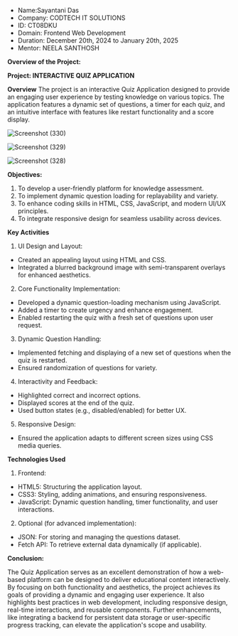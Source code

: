 * Name:Sayantani Das
* Company: CODTECH IT SOLUTIONS
* ID: CT08DKU
* Domain: Frontend Web Development
* Duration: December 20th, 2024 to January 20th, 2025
* Mentor: NEELA SANTHOSH

**Overview of the Project:**

**Project: INTERACTIVE QUIZ APPLICATION**

**Overview**
The project is an interactive Quiz Application designed to provide an engaging user experience by testing knowledge on various topics. The application features a dynamic set of questions, a timer for each quiz, and an intuitive interface with features like restart functionality and a score display.

![Screenshot (330)](https://github.com/user-attachments/assets/dc857684-fd21-48b7-aac2-20c09f0009a6)

![Screenshot (329)](https://github.com/user-attachments/assets/56f0ab32-ebda-4e46-96e9-df84d514f02a)

![Screenshot (328)](https://github.com/user-attachments/assets/a8516c24-49e8-4d83-a04a-febdf26ba1a8)

**Objectives:**
1) To develop a user-friendly platform for knowledge assessment.
2) To implement dynamic question loading for replayability and variety.
3) To enhance coding skills in HTML, CSS, JavaScript, and modern UI/UX principles.
4) To integrate responsive design for seamless usability across devices.

**Key Activities**
1) UI Design and Layout:
 * Created an appealing layout using HTML and CSS.
 * Integrated a blurred background image with semi-transparent overlays for enhanced aesthetics.

2) Core Functionality Implementation:
 * Developed a dynamic question-loading mechanism using JavaScript.
 * Added a timer to create urgency and enhance engagement.
 * Enabled restarting the quiz with a fresh set of questions upon user request.

3) Dynamic Question Handling:
 * Implemented fetching and displaying of a new set of questions when the quiz is restarted.
 * Ensured randomization of questions for variety.

4) Interactivity and Feedback:
 * Highlighted correct and incorrect options.
 * Displayed scores at the end of the quiz.
 * Used button states (e.g., disabled/enabled) for better UX.

5) Responsive Design:
 * Ensured the application adapts to different screen sizes using CSS media queries.

**Technologies Used**
1) Frontend:
 * HTML5: Structuring the application layout.
 * CSS3: Styling, adding animations, and ensuring responsiveness.
 * JavaScript: Dynamic question handling, timer functionality, and user interactions.

2) Optional (for advanced implementation):
 * JSON: For storing and managing the questions dataset.
 * Fetch API: To retrieve external data dynamically (if applicable).

**Conclusion:**

The Quiz Application serves as an excellent demonstration of how a web-based platform can be designed to deliver educational content interactively. By focusing on both functionality and aesthetics, the project achieves its goals of providing a dynamic and engaging user experience. It also highlights best practices in web development, including responsive design, real-time interactions, and reusable components.
Further enhancements, like integrating a backend for persistent data storage or user-specific progress tracking, can elevate the application's scope and usability.
